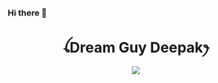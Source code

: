 ### Hi there 👋
<h1 align="center">ꪶDream Guy Deepakꫂ<br></h1>
<p align="center">
<img src="https://i.ibb.co/YPGXwjM/images-2.jpg"
</p>

<!--
**DGDEEPAK/DGDEEPAK** is a ✨ _special_ ✨ repository because its `README.md` (this file) appears on your GitHub profile.

Here are some ideas to get you started:

- 🔭 I’m currently working on whatsapp bot
- 🌱 I’m currently learning ...
- 👯 I’m looking to collaborate on ...
- 🤔 I’m looking for help with ...
- 💬 Ask me about ...
- 📫 How to reach me: ...
- 😄 Pronouns: ...
- ⚡ Fun fact: ...
-->
